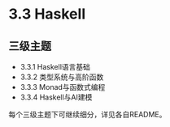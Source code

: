 # 3.3 Haskell

## 三级主题

- 3.3.1 Haskell语言基础
- 3.3.2 类型系统与高阶函数
- 3.3.3 Monad与函数式编程
- 3.3.4 Haskell与AI建模

每个三级主题下可继续细分，详见各自README。

